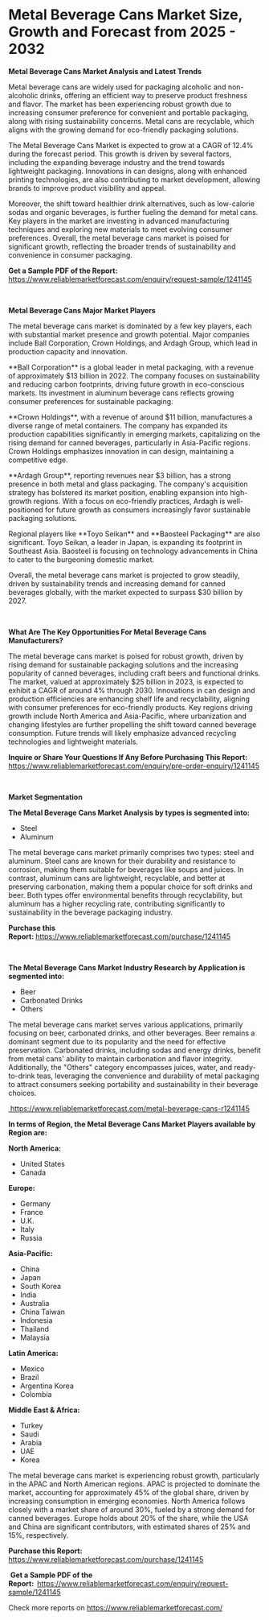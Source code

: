 <p><h1>Metal Beverage Cans Market Size, Growth and Forecast from 2025 - 2032</h1></p><p><strong>Metal Beverage Cans Market Analysis and Latest Trends</strong></p>
<p><p>Metal beverage cans are widely used for packaging alcoholic and non-alcoholic drinks, offering an efficient way to preserve product freshness and flavor. The market has been experiencing robust growth due to increasing consumer preference for convenient and portable packaging, along with rising sustainability concerns. Metal cans are recyclable, which aligns with the growing demand for eco-friendly packaging solutions.</p><p>The Metal Beverage Cans Market is expected to grow at a CAGR of 12.4% during the forecast period. This growth is driven by several factors, including the expanding beverage industry and the trend towards lightweight packaging. Innovations in can designs, along with enhanced printing technologies, are also contributing to market development, allowing brands to improve product visibility and appeal.</p><p>Moreover, the shift toward healthier drink alternatives, such as low-calorie sodas and organic beverages, is further fueling the demand for metal cans. Key players in the market are investing in advanced manufacturing techniques and exploring new materials to meet evolving consumer preferences. Overall, the metal beverage cans market is poised for significant growth, reflecting the broader trends of sustainability and convenience in consumer packaging.</p></p>
<p><strong>Get a Sample PDF of the Report:&nbsp;</strong> <a href="https://www.reliablemarketforecast.com/enquiry/request-sample/1241145?utm_campaign=1105&utm_medium=2&utm_source=Github&utm_content=ia&utm_term=30012025&utm_id=metal-beverage-cans">https://www.reliablemarketforecast.com/enquiry/request-sample/1241145</a></p>
<p>&nbsp;</p>
<p><strong>Metal Beverage Cans Major Market Players</strong></p>
<p><p>The metal beverage cans market is dominated by a few key players, each with substantial market presence and growth potential. Major companies include Ball Corporation, Crown Holdings, and Ardagh Group, which lead in production capacity and innovation.</p><p>**Ball Corporation** is a global leader in metal packaging, with a revenue of approximately $13 billion in 2022. The company focuses on sustainability and reducing carbon footprints, driving future growth in eco-conscious markets. Its investment in aluminum beverage cans reflects growing consumer preferences for sustainable packaging.</p><p>**Crown Holdings**, with a revenue of around $11 billion, manufactures a diverse range of metal containers. The company has expanded its production capabilities significantly in emerging markets, capitalizing on the rising demand for canned beverages, particularly in Asia-Pacific regions. Crown Holdings emphasizes innovation in can design, maintaining a competitive edge.</p><p>**Ardagh Group**, reporting revenues near $3 billion, has a strong presence in both metal and glass packaging. The company's acquisition strategy has bolstered its market position, enabling expansion into high-growth regions. With a focus on eco-friendly practices, Ardagh is well-positioned for future growth as consumers increasingly favor sustainable packaging solutions.</p><p>Regional players like **Toyo Seikan** and **Baosteel Packaging** are also significant. Toyo Seikan, a leader in Japan, is expanding its footprint in Southeast Asia. Baosteel is focusing on technology advancements in China to cater to the burgeoning domestic market.</p><p>Overall, the metal beverage cans market is projected to grow steadily, driven by sustainability trends and increasing demand for canned beverages globally, with the market expected to surpass $30 billion by 2027.</p></p>
<p>&nbsp;</p>
<p><strong>What Are The Key Opportunities For Metal Beverage Cans Manufacturers?</strong></p>
<p><p>The metal beverage cans market is poised for robust growth, driven by rising demand for sustainable packaging solutions and the increasing popularity of canned beverages, including craft beers and functional drinks. The market, valued at approximately $25 billion in 2023, is expected to exhibit a CAGR of around 4% through 2030. Innovations in can design and production efficiencies are enhancing shelf life and recyclability, aligning with consumer preferences for eco-friendly products. Key regions driving growth include North America and Asia-Pacific, where urbanization and changing lifestyles are further propelling the shift toward canned beverage consumption. Future trends will likely emphasize advanced recycling technologies and lightweight materials.</p></p>
<p><strong>Inquire or Share Your Questions If Any Before Purchasing This Report:</strong> <a href="https://www.reliablemarketforecast.com/enquiry/pre-order-enquiry/1241145?utm_campaign=1105&utm_medium=2&utm_source=Github&utm_content=ia&utm_term=30012025&utm_id=metal-beverage-cans">https://www.reliablemarketforecast.com/enquiry/pre-order-enquiry/1241145</a></p>
<p>&nbsp;</p>
<p><strong>Market Segmentation</strong></p>
<p><strong>The Metal Beverage Cans Market Analysis by types is segmented into:</strong></p>
<p><ul><li>Steel</li><li>Aluminum</li></ul></p>
<p><p>The metal beverage cans market primarily comprises two types: steel and aluminum. Steel cans are known for their durability and resistance to corrosion, making them suitable for beverages like soups and juices. In contrast, aluminum cans are lightweight, recyclable, and better at preserving carbonation, making them a popular choice for soft drinks and beer. Both types offer environmental benefits through recyclability, but aluminum has a higher recycling rate, contributing significantly to sustainability in the beverage packaging industry.</p></p>
<p><strong>Purchase this Report:&nbsp;</strong><a href="https://www.reliablemarketforecast.com/purchase/1241145?utm_campaign=1105&utm_medium=2&utm_source=Github&utm_content=ia&utm_term=30012025&utm_id=metal-beverage-cans">https://www.reliablemarketforecast.com/purchase/1241145</a></p>
<p>&nbsp;</p>
<p><strong>The Metal Beverage Cans Market Industry Research by Application is segmented into:</strong></p>
<p><ul><li>Beer</li><li>Carbonated Drinks</li><li>Others</li></ul></p>
<p><p>The metal beverage cans market serves various applications, primarily focusing on beer, carbonated drinks, and other beverages. Beer remains a dominant segment due to its popularity and the need for effective preservation. Carbonated drinks, including sodas and energy drinks, benefit from metal cans' ability to maintain carbonation and flavor integrity. Additionally, the "Others" category encompasses juices, water, and ready-to-drink teas, leveraging the convenience and durability of metal packaging to attract consumers seeking portability and sustainability in their beverage choices.</p></p>
<p><a href="https://www.reliablemarketforecast.com/metal-beverage-cans-r1241145?utm_campaign=1105&utm_medium=2&utm_source=Github&utm_content=ia&utm_term=30012025&utm_id=metal-beverage-cans">&nbsp;https://www.reliablemarketforecast.com/metal-beverage-cans-r1241145</a></p>
<p><strong>In terms of Region, the Metal Beverage Cans Market Players available by Region are:</strong></p>
<p>
    <p> <strong> North America: </strong>
        <ul>
            <li>United States</li>
            <li>Canada</li>
        </ul>
        </p> 
    <p> <strong> Europe: </strong>
        <ul>
            <li>Germany</li>
            <li>France</li>
            <li>U.K.</li>
            <li>Italy</li>
            <li>Russia</li>
        </ul>
        </p> 
    <p> <strong> Asia-Pacific: </strong>
        <ul>
            <li>China</li>
            <li>Japan</li>
            <li>South Korea</li>
            <li>India</li>
            <li>Australia</li>
            <li>China Taiwan</li>
            <li>Indonesia</li>
            <li>Thailand</li>
            <li>Malaysia</li>
        </ul>
        </p> 
    <p> <strong> Latin America: </strong>
        <ul>
            <li>Mexico</li>
            <li>Brazil</li>
            <li>Argentina Korea</li>
            <li>Colombia</li>
        </ul>
        </p> 
    <p> <strong> Middle East & Africa: </strong>
        <ul>
            <li>Turkey</li>
            <li>Saudi</li>
            <li>Arabia</li>
            <li>UAE</li>
            <li>Korea</li>
        </ul>
    </p>
    </p>
<p><p>The metal beverage cans market is experiencing robust growth, particularly in the APAC and North American regions. APAC is projected to dominate the market, accounting for approximately 45% of the global share, driven by increasing consumption in emerging economies. North America follows closely with a market share of around 30%, fueled by a strong demand for canned beverages. Europe holds about 20% of the share, while the USA and China are significant contributors, with estimated shares of 25% and 15%, respectively.</p></p>
<p><strong>Purchase this Report: </strong><a href="https://www.reliablemarketforecast.com/purchase/1241145?utm_campaign=1105&utm_medium=2&utm_source=Github&utm_content=ia&utm_term=30012025&utm_id=metal-beverage-cans">https://www.reliablemarketforecast.com/purchase/1241145</a></p>
<p>&nbsp;<strong>Get a Sample PDF of the Report:&nbsp;&nbsp;</strong><a href="https://www.reliablemarketforecast.com/enquiry/request-sample/1241145?utm_campaign=1105&utm_medium=2&utm_source=Github&utm_content=ia&utm_term=30012025&utm_id=metal-beverage-cans">https://www.reliablemarketforecast.com/enquiry/request-sample/1241145</a></p>
<p><strong></strong></p>
<p>Check more reports on <a href="https://www.reliablemarketforecast.com/?utm_campaign=1105&utm_medium=2&utm_source=Github&utm_content=ia&utm_term=30012025&utm_id=metal-beverage-cans">https://www.reliablemarketforecast.com/</a></p>